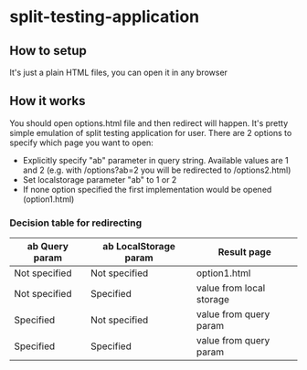 # split-testing-application

## How to setup
It's just a plain HTML files, you can open it in any browser

## How it works
You should open options.html file and then redirect will happen. It's pretty simple emulation of split testing application for user.
There are 2 options to specify which page you want to open:

- Explicitly specify "ab" parameter in query string. Available values are 1 and 2 (e.g. with /options?ab=2 you will be redirected to /options2.html)
- Set localstorage parameter "ab" to 1 or 2
- If none option specified the first implementation would be opened (option1.html)

### Decision table for redirecting
| ab Query param | ab LocalStorage param | Result page              |
| -------------- |---------------------- | ------------------------ |
| Not specified  | Not specified         | option1.html             |
| Not specified  | Specified             | value from local storage |
| Specified      | Not specified         | value from query param   |
| Specified      | Specified             | value from query param   |
